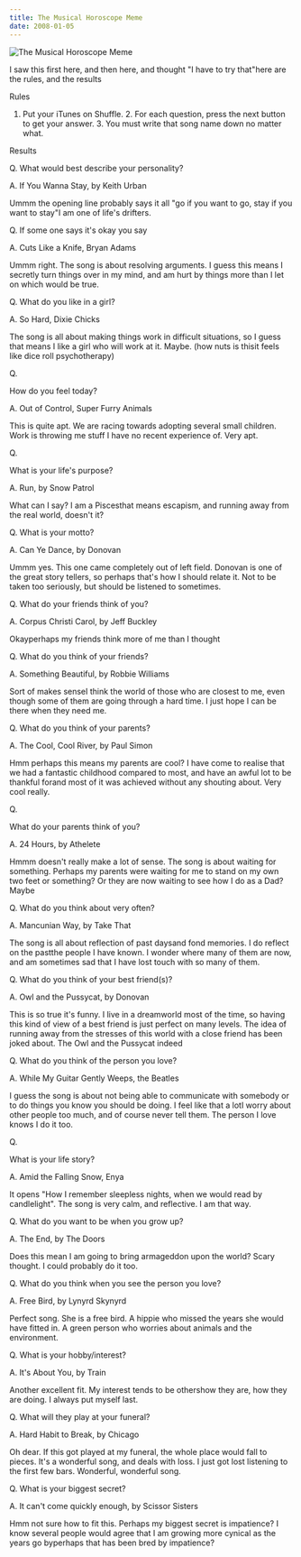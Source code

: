 ```yaml
---
title: The Musical Horoscope Meme
date: 2008-01-05
---
```


![The Musical Horoscope Meme](https://source.unsplash.com/_nRpqIBM40Q/1600x900)

I saw this first here, and then here, and thought "I have to try that"here are the rules, and the results

Rules

 1. Put your iTunes on Shuffle.            2. For each question, press the next button to get your answer.            3. You must write that song name down no matter what.          

Results

Q. What would best describe your personality?

A. If You Wanna Stay, by Keith Urban

Ummm the opening line probably says it all "go if you want to go, stay if you want to stay"I am one of life's drifters.

Q. If some one says it's okay you say

A. Cuts Like a Knife, Bryan Adams

Ummm right. The song is about resolving arguments. I guess this means I secretly turn things over in my mind, and am hurt by things more than I let on which would be true.

Q. What do you like in a girl?

A. So Hard, Dixie Chicks

The song is all about making things work in difficult situations, so I guess that means I like a girl who will work at it. Maybe. (how nuts is thisit feels like dice roll psychotherapy)

Q.

How do you feel today?

A. Out of Control, Super Furry Animals

This is quite apt. We are racing towards adopting several small children. Work is throwing me stuff I have no recent experience of. Very apt.

Q.

What is your life's purpose?

A. Run, by Snow Patrol

What can I say? I am a Piscesthat means escapism, and running away from the real world, doesn't it?

Q. What is your motto?

A. Can Ye Dance, by Donovan

Ummm yes. This one came completely out of left field. Donovan is one of the great story tellers, so perhaps that's how I should relate it. Not to be taken too seriously, but should be listened to sometimes.

Q. What do your friends think of you?

A. Corpus Christi Carol, by Jeff Buckley

Okayperhaps my friends think more of me than I thought

Q. What do you think of your friends?

A. Something Beautiful, by Robbie Williams

Sort of makes senseI think the world of those who are closest to me, even though some of them are going through a hard time. I just hope I can be there when they need me.

Q. What do you think of your parents?

A. The Cool, Cool River, by Paul Simon

Hmm perhaps this means my parents are cool? I have come to realise that we had a fantastic childhood compared to most, and have an awful lot to be thankful forand most of it was achieved without any shouting about. Very cool really.

Q.

What do your parents think of you?

A. 24 Hours, by Athelete

Hmmm doesn't really make a lot of sense. The song is about waiting for something. Perhaps my parents were waiting for me to stand on my own two feet or something? Or they are now waiting to see how I do as a Dad? Maybe

Q. What do you think about very often?

A. Mancunian Way, by Take That

The song is all about reflection of past daysand fond memories. I do reflect on the pastthe people I have known. I wonder where many of them are now, and am sometimes sad that I have lost touch with so many of them.

Q. What do you think of your best friend(s)?

A. Owl and the Pussycat, by Donovan

This is so true it's funny. I live in a dreamworld most of the time, so having this kind of view of a best friend is just perfect on many levels. The idea of running away from the stresses of this world with a close friend has been joked about. The Owl and the Pussycat indeed

Q. What do you think of the person you love?

A. While My Guitar Gently Weeps, the Beatles

I guess the song is about not being able to communicate with somebody or to do things you know you should be doing. I feel like that a lotI worry about other people too much, and of course never tell them. The person I love knows I do it too.

Q.

What is your life story?

A. Amid the Falling Snow, Enya

It opens "How I remember sleepless nights, when we would read by candlelight". The song is very calm, and reflective. I am that way.

Q. What do you want to be when you grow up?

A. The End, by The Doors

Does this mean I am going to bring armageddon upon the world? Scary thought. I could probably do it too.

Q. What do you think when you see the person you love?

A. Free Bird, by Lynyrd Skynyrd

Perfect song. She is a free bird. A hippie who missed the years she would have fitted in. A green person who worries about animals and the environment.

Q. What is your hobby/interest?

A. It's About You, by Train

Another excellent fit. My interest tends to be othershow they are, how they are doing. I always put myself last.

Q. What will they play at your funeral?

A. Hard Habit to Break, by Chicago

Oh dear. If this got played at my funeral, the whole place would fall to pieces. It's a wonderful song, and deals with loss. I just got lost listening to the first few bars. Wonderful, wonderful song.

Q. What is your biggest secret?

A. It can't come quickly enough, by Scissor Sisters

Hmm not sure how to fit this. Perhaps my biggest secret is impatience? I know several people would agree that I am growing more cynical as the years go byperhaps that has been bred by impatience?